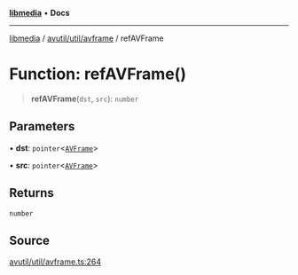 [**libmedia**](../../../../README.md) • **Docs**

***

[libmedia](../../../../README.md) / [avutil/util/avframe](../README.md) / refAVFrame

# Function: refAVFrame()

> **refAVFrame**(`dst`, `src`): `number`

## Parameters

• **dst**: `pointer`\<[`AVFrame`](../../../struct/avframe/classes/AVFrame.md)\>

• **src**: `pointer`\<[`AVFrame`](../../../struct/avframe/classes/AVFrame.md)\>

## Returns

`number`

## Source

[avutil/util/avframe.ts:264](https://github.com/zhaohappy/libmedia/blob/83708827f1f74f03ced670ca9bc2d9d1e5e5366a/src/avutil/util/avframe.ts#L264)

